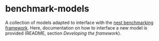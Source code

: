# benchmark-models

A collection of models adapted to interface with the [nest benchmarking framework](https://github.com/INM-6/nest_benchmarking_framework). Here, documentation on how to interface a new model is provided (README, section _Developing the framework_).